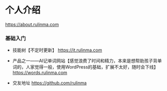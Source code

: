 # 个人介绍
<https://about.rulinma.com>

### 基础入门

* 技能树【不定时更新】 <https://it.rulinma.com>

* 产品之一——AI记单词网站【感觉浪费了时间和精力，本来是想帮助孩子背单词的，人家觉得一般，使用WordPress的基础，扩展不太好，随时会下线】 <https://words.rulinma.com> 

* 交友地址 <https://github.com/rulinma>



